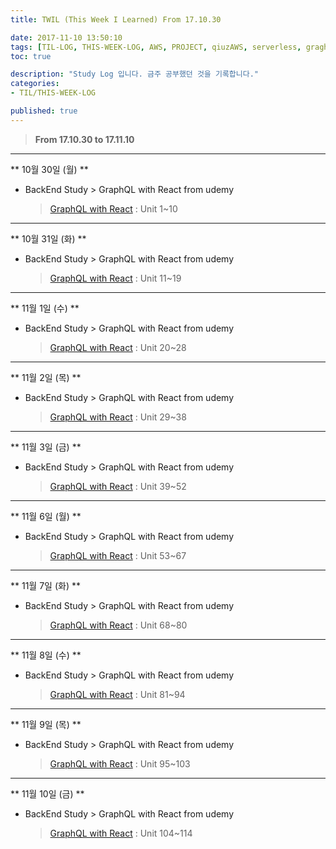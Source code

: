 ```yaml
---
title: TWIL (This Week I Learned) From 17.10.30 

date: 2017-11-10 13:50:10
tags: [TIL-LOG, THIS-WEEK-LOG, AWS, PROJECT, qiuzAWS, serverless, graghQL]
toc: true

description: "Study Log 입니다. 금주 공부했던 것을 기록합니다."
categories: 
- TIL/THIS-WEEK-LOG

published: true
---
```




> __From 17.10.30 to 17.11.10__

-----
** 10월 30일 (월) **

- BackEnd Study >  GraphQL with React from udemy
  > [GraphQL with React](https://www.udemy.com/graphql-with-react-course/learn/v4/content) : Unit 1~10 

-----
** 10월 31일 (화) **

- BackEnd Study >  GraphQL with React from udemy
  > [GraphQL with React](https://www.udemy.com/graphql-with-react-course/learn/v4/content) : Unit 11~19 
  
-----
** 11월 1일 (수) **

- BackEnd Study >  GraphQL with React from udemy 
  > [GraphQL with React](https://www.udemy.com/graphql-with-react-course/learn/v4/content) : Unit 20~28
   
-----
** 11월 2일 (목) ** 

- BackEnd Study >  GraphQL with React from udemy
  > [GraphQL with React](https://www.udemy.com/graphql-with-react-course/learn/v4/content) : Unit 29~38

-----
** 11월 3일 (금) ** 

- BackEnd Study >  GraphQL with React from udemy
  > [GraphQL with React](https://www.udemy.com/graphql-with-react-course/learn/v4/content) : Unit 39~52

-----
** 11월 6일 (월) ** 

- BackEnd Study >  GraphQL with React from udemy
  > [GraphQL with React](https://www.udemy.com/graphql-with-react-course/learn/v4/content) : Unit 53~67

-----
** 11월 7일 (화) **

- BackEnd Study >  GraphQL with React from udemy
  > [GraphQL with React](https://www.udemy.com/graphql-with-react-course/learn/v4/content) : Unit 68~80

-----
** 11월 8일 (수) **

- BackEnd Study >  GraphQL with React from udemy
  > [GraphQL with React](https://www.udemy.com/graphql-with-react-course/learn/v4/content) : Unit 81~94

-----
** 11월 9일 (목) ** 

- BackEnd Study >  GraphQL with React from udemy
  > [GraphQL with React](https://www.udemy.com/graphql-with-react-course/learn/v4/content) : Unit 95~103

-----
** 11월 10일 (금) **

- BackEnd Study >  GraphQL with React from udemy
  > [GraphQL with React](https://www.udemy.com/graphql-with-react-course/learn/v4/content) : Unit 104~114




















